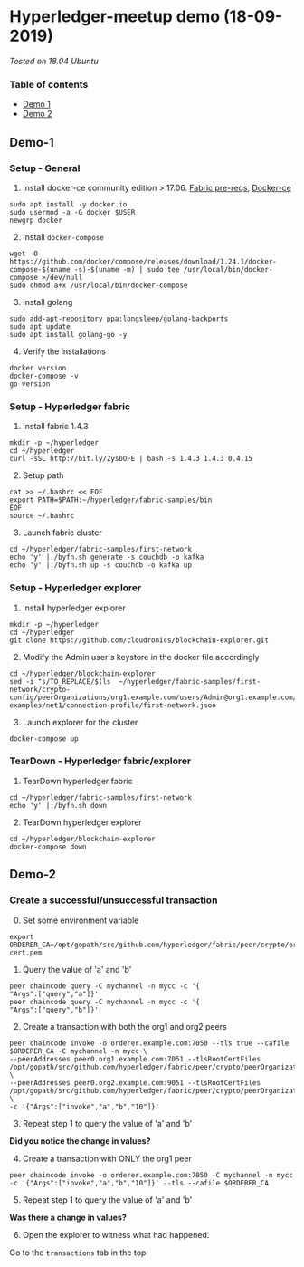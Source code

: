 # Hyperledger-meetup demo (18-09-2019)

*Tested on 18.04 Ubuntu*

### Table of contents
* [Demo 1](#demo-1)
* [Demo 2](#demo-2)

## Demo-1

### Setup - General
1. Install docker-ce community edition > 17.06. [Fabric pre-reqs](https://hyperledger-fabric.readthedocs.io/en/latest/prereqs.html),
[Docker-ce](https://docs.docker.com/install/linux/docker-ce/ubuntu/#install-docker-engine---community-1)
```
sudo apt install -y docker.io
sudo usermod -a -G docker $USER
newgrp docker
```

2. Install `docker-compose`
 ```
wget -O- https://github.com/docker/compose/releases/download/1.24.1/docker-compose-$(uname -s)-$(uname -m) | sudo tee /usr/local/bin/docker-compose >/dev/null
sudo chmod a+x /usr/local/bin/docker-compose
 ```

3. Install golang
```
sudo add-apt-repository ppa:longsleep/golang-backports
sudo apt update
sudo apt install golang-go -y
```

4. Verify the installations
```
docker version
docker-compose -v
go version
```

### Setup - Hyperledger fabric
1. Install fabric 1.4.3
```
mkdir -p ~/hyperledger
cd ~/hyperledger
curl -sSL http://bit.ly/2ysbOFE | bash -s 1.4.3 1.4.3 0.4.15
```

2. Setup path
```
cat >> ~/.bashrc << EOF
export PATH=$PATH:~/hyperledger/fabric-samples/bin
EOF
source ~/.bashrc
```

3. Launch fabric cluster
```
cd ~/hyperledger/fabric-samples/first-network
echo 'y' |./byfn.sh generate -s couchdb -o kafka
echo 'y' |./byfn.sh up -s couchdb -o kafka up
```

### Setup - Hyperledger explorer
1. Install hyperledger explorer
```
mkdir -p ~/hyperledger
cd ~/hyperledger
git clone https://github.com/cloudronics/blockchain-explorer.git
```

2. Modify the Admin user's keystore in the docker file accordingly
```
cd ~/hyperledger/blockchain-explorer
sed -i "s/TO_REPLACE/$(ls  ~/hyperledger/fabric-samples/first-network/crypto-config/peerOrganizations/org1.example.com/users/Admin@org1.example.com/msp/keystore/)/g" examples/net1/connection-profile/first-network.json
```
3. Launch explorer for the cluster
```
docker-compose up
```

### TearDown - Hyperledger fabric/explorer
1. TearDown hyperledger fabric
```
cd ~/hyperledger/fabric-samples/first-network
echo 'y' |./byfn.sh down
```

2. TearDown hyperledger explorer
```
cd ~/hyperledger/blockchain-explorer
docker-compose down
```

## Demo-2

### Create a successful/unsuccessful transaction
0. Set some environment variable
```
export ORDERER_CA=/opt/gopath/src/github.com/hyperledger/fabric/peer/crypto/ordererOrganizations/example.com/orderers/orderer.example.com/msp/tlscacerts/tlsca.example.com-cert.pem
```
1. Query the value of 'a' and 'b'
```
peer chaincode query -C mychannel -n mycc -c '{
"Args":["query","a"]}'
peer chaincode query -C mychannel -n mycc -c '{
"Args":["query","b"]}'
```
2. Create a transaction with both the org1 and org2 peers
```
peer chaincode invoke -o orderer.example.com:7050 --tls true --cafile $ORDERER_CA -C mychannel -n mycc \
--peerAddresses peer0.org1.example.com:7051 --tlsRootCertFiles /opt/gopath/src/github.com/hyperledger/fabric/peer/crypto/peerOrganizations/org1.example.com/peers/peer0.org1.example.com/tls/ca.crt \
--peerAddresses peer0.org2.example.com:9051 --tlsRootCertFiles /opt/gopath/src/github.com/hyperledger/fabric/peer/crypto/peerOrganizations/org2.example.com/peers/peer0.org2.example.com/tls/ca.crt \
-c '{"Args":["invoke","a","b","10"]}'
```

3. Repeat step 1 to query the value of 'a' and 'b'

**Did you notice the change in values?**

4. Create a transaction with ONLY the org1 peer
```
peer chaincode invoke -o orderer.example.com:7050 -C mychannel -n mycc -c '{"Args":["invoke","a","b","10"]}' --tls --cafile $ORDERER_CA
```

5. Repeat step 1 to query the value of 'a' and 'b'

**Was there a change in values?**

6. Open the explorer to witness what had happened.

Go to the `transactions` tab in the top
